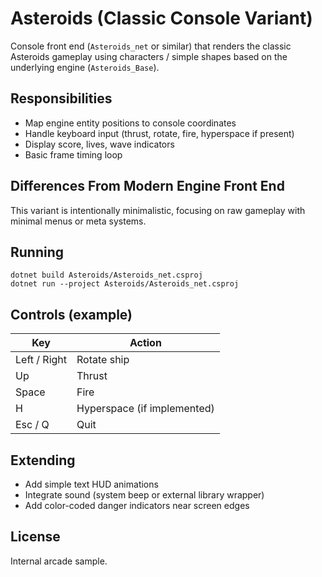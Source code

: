 # Asteroids (Classic Console Variant)

Console front end (`Asteroids_net` or similar) that renders the classic Asteroids gameplay using characters / simple shapes based on the underlying engine (`Asteroids_Base`).

## Responsibilities
- Map engine entity positions to console coordinates
- Handle keyboard input (thrust, rotate, fire, hyperspace if present)
- Display score, lives, wave indicators
- Basic frame timing loop

## Differences From Modern Engine Front End
This variant is intentionally minimalistic, focusing on raw gameplay with minimal menus or meta systems.

## Running
```
dotnet build Asteroids/Asteroids_net.csproj
dotnet run --project Asteroids/Asteroids_net.csproj
```

## Controls (example)
| Key | Action |
|-----|--------|
| Left / Right | Rotate ship |
| Up | Thrust |
| Space | Fire |
| H | Hyperspace (if implemented) |
| Esc / Q | Quit |

## Extending
- Add simple text HUD animations
- Integrate sound (system beep or external library wrapper)
- Add color-coded danger indicators near screen edges

## License
Internal arcade sample.
